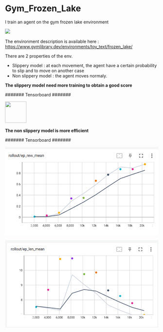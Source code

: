 # Gym_Frozen_Lake
I train an agent on the gym frozen lake environment 

![](https://www.gymlibrary.dev/_images/frozen_lake.gif)

The environment description is available here : https://www.gymlibrary.dev/environments/toy_text/frozen_lake/


There are 2 properties of the env.
 - Slippery model : at each movement, the agent have a certain probability to slip and to move on another case
 - Non slippery model : the agent moves normaly. 
 
 __The slippery model need more training to obtain a good score__
 
####### Tensorboard #######

<img src="[https://your-image-url.type](https://github.com/MatthieuHanania/Gym_Frozen_Lake/blob/main/slippery%20agent%20score.png )" width="70" height="70">
 
 __The non slippery model is more efficient__
 
 ####### Tensorboard #######
 
 ![](https://github.com/MatthieuHanania/Gym_Frozen_Lake/blob/main/non%20slippery%20agent%20score.png)
 
 ![](https://github.com/MatthieuHanania/Gym_Frozen_Lake/blob/main/non%20slippery%20agent%20mean%20episode%20lenght.png)
